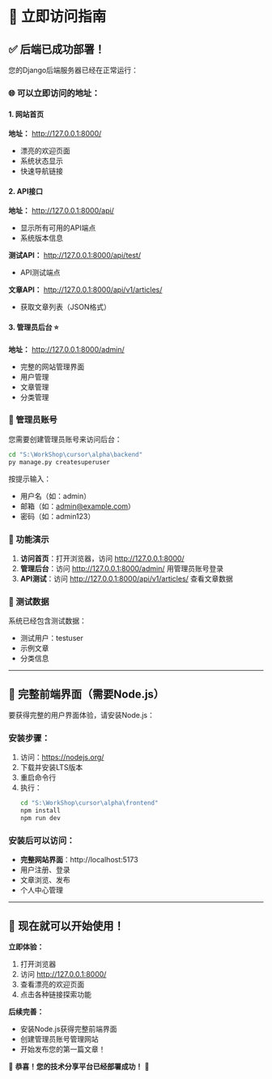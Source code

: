 # 🚀 立即访问指南

## ✅ 后端已成功部署！

您的Django后端服务器已经在正常运行：

### 🌐 可以立即访问的地址：

#### 1. 网站首页
**地址：** http://127.0.0.1:8000/
- 漂亮的欢迎页面
- 系统状态显示
- 快速导航链接

#### 2. API接口
**地址：** http://127.0.0.1:8000/api/
- 显示所有可用的API端点
- 系统版本信息

**测试API：** http://127.0.0.1:8000/api/test/
- API测试端点

**文章API：** http://127.0.0.1:8000/api/v1/articles/
- 获取文章列表（JSON格式）

#### 3. 管理员后台 ⭐
**地址：** http://127.0.0.1:8000/admin/
- 完整的网站管理界面
- 用户管理
- 文章管理
- 分类管理

### 🔑 管理员账号

您需要创建管理员账号来访问后台：

```bash
cd "S:\WorkShop\cursor\alpha\backend"
py manage.py createsuperuser
```

按提示输入：
- 用户名（如：admin）
- 邮箱（如：admin@example.com）
- 密码（如：admin123）

### 📱 功能演示

1. **访问首页**：打开浏览器，访问 http://127.0.0.1:8000/
2. **管理后台**：访问 http://127.0.0.1:8000/admin/ 用管理员账号登录
3. **API测试**：访问 http://127.0.0.1:8000/api/v1/articles/ 查看文章数据

### 🎯 测试数据

系统已经包含测试数据：
- 测试用户：testuser
- 示例文章
- 分类信息

---

## 🚀 完整前端界面（需要Node.js）

要获得完整的用户界面体验，请安装Node.js：

### 安装步骤：
1. 访问：https://nodejs.org/
2. 下载并安装LTS版本
3. 重启命令行
4. 执行：
   ```bash
   cd "S:\WorkShop\cursor\alpha\frontend"
   npm install
   npm run dev
   ```

### 安装后可以访问：
- **完整网站界面**：http://localhost:5173
- 用户注册、登录
- 文章浏览、发布
- 个人中心管理

---

## 🎉 现在就可以开始使用！

**立即体验：**
1. 打开浏览器
2. 访问 http://127.0.0.1:8000/
3. 查看漂亮的欢迎页面
4. 点击各种链接探索功能

**后续完善：**
- 安装Node.js获得完整前端界面
- 创建管理员账号管理网站
- 开始发布您的第一篇文章！

🎊 **恭喜！您的技术分享平台已经部署成功！** 🎊